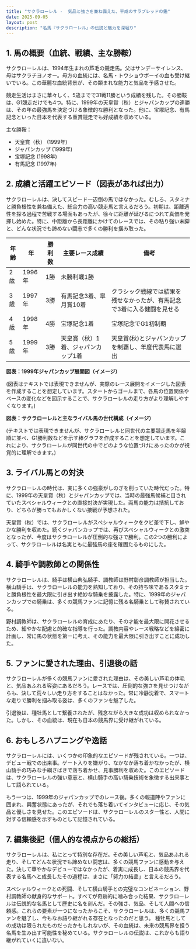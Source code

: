 ```yaml
---
title: "サクラローレル -  気品と強さを兼ね備えた、平成のサラブレッドの鑑"
date: 2025-09-05
layout: post
description: "名馬『サクラローレル』の伝説と魅力を深堀り"
---
```


## 1. 馬の概要（血統、戦績、主な勝鞍）

サクラローレルは、1994年生まれの芦毛の競走馬。父はサンデーサイレンス、母はサクラチヨノオー。母方の血統には、名馬・トウショウボーイの血も受け継いでいる。この華麗な血統背景が、その類まれな能力と気品を予感させた。

競走生活はまさに華々しく、5歳までで31戦11勝という成績を残した。その勝鞍は、G1競走だけでも4つ。特に、1999年の天皇賞（秋）とジャパンカップの連勝は、その年の最強馬を決定づける象徴的な勝利となった。他に、宝塚記念、有馬記念といった日本を代表する重賞競走でも好成績を収めている。

主な勝鞍：

* 天皇賞（秋） (1999年)
* ジャパンカップ (1999年)
* 宝塚記念 (1998年)
* 有馬記念 (1997年)


## 2. 成績と活躍エピソード（図表があれば出力）

サクラローレルは、決してスピード一辺倒の馬ではなかった。むしろ、スタミナと勝負根性を兼ね備えた、総合力の高い競走馬と言えるだろう。初期は、距離適性を探る過程で苦戦する場面もあったが、徐々に距離が延びるにつれて真価を発揮し始めた。特に、中距離から長距離にかけてのレースでは、その粘り強い末脚と、どんな状況でも諦めない闘志で多くの勝利を掴み取った。

| 年齢 | 年 | 勝利数 | 主要レース成績 | 備考 |
|---|---|---|---|---|
| 2歳 | 1996年 | 1勝 |  未勝利戦1勝 |  |
| 3歳 | 1997年 | 3勝 |  有馬記念3着、皐月賞10着 |  クラシック戦線では結果を残せなかったが、有馬記念で3着に入る健闘を見せる |
| 4歳 | 1998年 | 4勝 |  宝塚記念1着 |  宝塚記念でG1初制覇 |
| 5歳 | 1999年 | 3勝 | 天皇賞（秋）1着、ジャパンカップ1着 |  天皇賞(秋)とジャパンカップを制覇し、年度代表馬に選出 |


**図表：1999年ジャパンカップ展開図（イメージ）**

(図表はテキストでは表現できませんが、実際のレース展開をイメージした図表を作成することを想定しています。スタートからゴールまで、各馬の位置関係やペースの変化などを図示することで、サクラローレルの走り方がより理解しやすくなります。)

**図表：サクラローレルと主なライバル馬の世代構成（イメージ）**

(テキストでは表現できませんが、サクラローレルと同世代の主要競走馬を年齢順に並べ、G1勝利数などを示す棒グラフを作成することを想定しています。これにより、サクラローレルが同世代の中でどのような位置づけにあったのかが視覚的に理解できます。)


## 3. ライバル馬との対決

サクラローレルの時代は、実に多くの強豪がしのぎを削っていた時代だった。特に、1999年の天皇賞（秋）とジャパンカップでは、当時の最強馬候補と目されていたスペシャルウィークとの直接対決が実現した。両馬の能力は拮抗しており、どちらが勝ってもおかしくない接戦が予想された。

天皇賞（秋）では、サクラローレルがスペシャルウィークをクビ差で下し、鮮やかな勝利を収めた。続くジャパンカップでは、再びスペシャルウィークとの激突となったが、今度はサクラローレルが圧倒的な強さで勝利。この2つの勝利によって、サクラローレルは名実ともに最強馬の座を確固たるものにした。


## 4. 騎手や調教師との関係性

サクラローレルは、騎手は横山典弘騎手、調教師は野村彰彦調教師が担当した。横山騎手は、サクラローレルの能力を熟知しており、その持ち味であるスタミナと勝負根性を最大限に引き出す絶妙な騎乗を披露した。特に、1999年のジャパンカップでの騎乗は、多くの競馬ファンに記憶に残る名騎乗として称賛されている。

野村調教師は、サクラローレルの育成にあたり、その才能を最大限に開花させるため、細やかな配慮と的確な指導を行った。調教内容やレース戦略などを綿密に計画し、常に馬の状態を第一に考え、その能力を最大限に引き出すことに成功した。


## 5. ファンに愛された理由、引退後の話

サクラローレルが多くの競馬ファンに愛された理由は、その美しい芦毛の体毛と、気品あふれる容姿にあるだろう。レースでは、圧倒的な強さを見せつけながらも、決して荒々しい走り方をすることはなかった。常に冷静沈着で、スマートな走りで勝利を掴み取る姿は、多くのファンを魅了した。

引退後は、種牡馬として繋養されたが、残念ながら大きな成功は収められなかった。しかし、その血統は、現在も日本の競馬界に受け継がれている。


## 6. おもしろハプニングや逸話

サクラローレルには、いくつかの印象的なエピソードが残されている。一つは、デビュー戦での出来事。ゲート入りを嫌がり、なかなか落ち着かなかったが、横山騎手の巧みな手綱さばきで落ち着かせ、見事勝利を収めた。このエピソードは、サクラローレルの強い意志と、横山騎手の高い騎乗技術を象徴する出来事として語られている。

もう一つは、1999年のジャパンカップでのレース後。多くの報道陣やファンに囲まれ、興奮状態にあったが、それでも落ち着いてインタビューに応じ、その気品と優しさを見せた。このエピソードは、サクラローレルのスター性と、人間に対する信頼感を示すものとして記憶されている。


## 7. 編集後記（個人的な視点からの総括）

サクラローレルは、私にとって特別な存在だ。その美しい芦毛と、気品あふれる走り、そしてどんな状況でも諦めない闘志は、多くの競馬ファンに感動を与えた。決して華やかなデビューではなかったが、着実に成長し、日本の競馬界を代表する名馬へと成長したその過程は、まさに「努力の結晶」と言えるだろう。

スペシャルウィークとの死闘、そして横山騎手との完璧なコンビネーション、野村調教師の献身的なサポート。すべてが奇跡的に噛み合った結果、サクラローレルは伝説的な名馬として歴史に名を刻んだ。その強さ、気品、そして人間への信頼感。これらの要素が一つになったからこそ、サクラローレルは、多くの競馬ファンを魅了し、今もなお語り継がれる存在となったのだと思う。  種牡馬としての成功は限られたものだったかもしれないが、その血統は、未来の競馬界を担う名馬を生み出す可能性を秘めている。サクラローレルの伝説は、これからも語り継がれていくに違いない。

